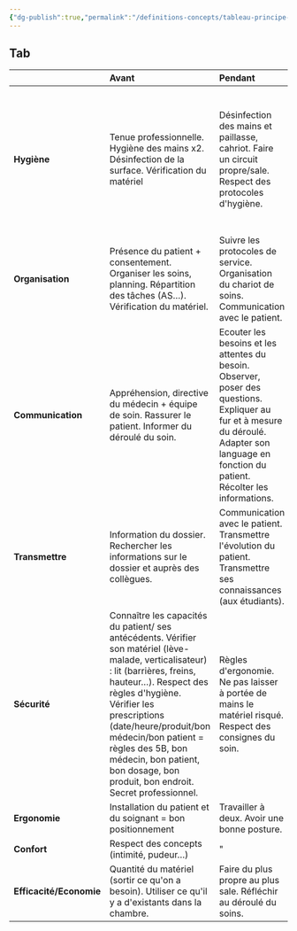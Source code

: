 ```yaml
---
{"dg-publish":true,"permalink":"/definitions-concepts/tableau-principe-de-soins-td-2/","tags":["définition"],"noteIcon":"2"}
---
```



## Tab


|                         | **Avant**                                                                                                                                                                                                                                                                                                                                                  | **Pendant**                                                                                                                                                                                    |                                                                             **Après**                                                                             |
| ----------------------- |:---------------------------------------------------------------------------------------------------------------------------------------------------------------------------------------------------------------------------------------------------------------------------------------------------------------------------------------------------------- |:---------------------------------------------------------------------------------------------------------------------------------------------------------------------------------------------- |:-----------------------------------------------------------------------------------------------------------------------------------------------------------------:|
| **Hygiène**             | Tenue professionnelle. Hygiène des mains x2. Désinfection de la surface. Vérification du matériel                                                                                                                                                                                                                                                          | Désinfection des mains et paillasse, cahriot. Faire un circuit propre/sale. Respect des protocoles d'hygiène.                                                                                  | On range, on désinfecte, ferme les poubelles. Hygiène des mains. Vider les le chariot, tri du linge et des déchets et désinfection du chariot. Hygiène des mains. |
| **Organisation**        | Présence du patient + consentement. Organiser les soins, planning. Répartition des tâches (AS…). Vérification du matériel.                                                                                                                                                                                                                                 | Suivre les protocoles de service. Organisation du chariot de soins. Communication avec le patient.                                                                                             |                                   Ranger le chariot et la chambre avant. Prévoir ou planifier un RDV si besoin pour le patient.                                   |
| **Communication**       | Appréhension, directive du médecin + équipe de soin. Rassurer le patient. Informer du déroulé du soin.                                                                                                                                                                                                                                                     | Ecouter les besoins et les attentes du besoin. Observer, poser des questions. Expliquer au fur et à mesure du déroulé. Adapter son language en fonction du patient. Récolter les informations. |                                                             Transmettre les informations importantes.                                                             |
| **Transmettre**         | Information du dossier. Rechercher les informations sur le dossier et auprès des collègues.                                                                                                                                                                                                                                                                | Communication avec le patient. Transmettre l'évolution du patient. Transmettre ses connaissances (aux étudiants).                                                                              |                                       Transmettre l'évolution du patient. Transmettre les informations (orales et écrites).                                       |
| **Sécurité**            | Connaître les capacités du patient/ ses antécédents. Vérifier son matériel (lève-malade, verticalisateur) : lit (barrières, freins, hauteur…). Respect des règles d'hygiène. Vérifier les prescriptions (date/heure/produit/bon médecin/bon patient = règles des 5B, bon médecin, bon patient, bon dosage, bon produit, bon endroit. Secret professionnel. | Règles d'ergonomie. Ne pas laisser à portée de mains le matériel risqué. Respect des consignes du soin.                                                                                        |                Hygiène. Réinstaller le patient/son environnement (sonnette, téléphone, télécommande, verre d'eau…). Ranger. Secret professionnel.                 |
| **Ergonomie**           | Installation du patient et du soignant = bon positionnement                                                                                                                                                                                                                                                                                                | Travailler à deux. Avoir une bonne posture.                                                                                                                                                    |                                                                            Evaluation                                                                             |
| **Confort**             | Respect des concepts (intimité, pudeur…)                                                                                                                                                                                                                                                                                                                   | "                                                                                                                                                                                              |                                                                                 "                                                                                 |
| **Efficacité/Economie** | Quantité du matériel (sortir ce qu'on a besoin). Utiliser ce qu'il y a d'existants dans la chambre.                                                                                                                                                                                                                                                        | Faire du plus propre au plus sale. Réfléchir au déroulé du soins.                                                                                                                              |                                                          Vérifier le stock en respectant les dotations.                                                           |
